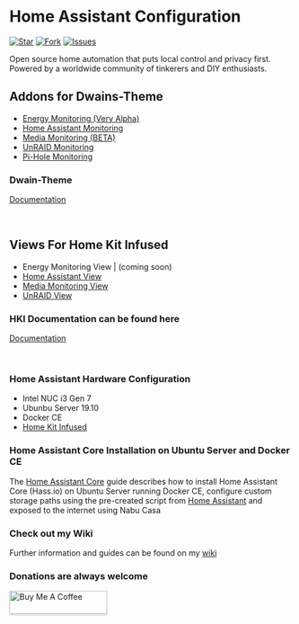 # Home Assistant Configuration

[![Star](https://img.shields.io/github/stars/noodlemctwoodle/homeassistant?style=plastic)](https://github.com/noodlemctwoodle/homeassistant/stargazers) 
[![Fork](https://img.shields.io/github/forks/noodlemctwoodle/homeassistant?style=plastic)](https://github.com/noodlemctwoodle/homeassistant/network/members)
[![Issues](https://img.shields.io/github/issues/noodlemctwoodle/homeassistant?style=plastic)](https://github.com/noodlemctwoodle/homeassistant/issues)

Open source home automation that puts local control and privacy first. Powered by a worldwide community of tinkerers and DIY enthusiasts. 


## Addons for Dwains-Theme
* [Energy Monitoring (Very Alpha)](https://github.com/noodlemctwoodle/homeassistant/blob/master/dwains-theme/addons/more_page/power_usage.yaml)
* [Home Assistant Monitoring](https://github.com/noodlemctwoodle/homeassistant/tree/master/.github/wiki/lovelace-themes/dwains-theme/ha_monitor.md)
* [Media Monitoring (BETA)](https://github.com/noodlemctwoodle/homeassistant/blob/master/dwains-theme/addons/more_page/media.yaml)
* [UnRAID Monitoring](https://github.com/noodlemctwoodle/homeassistant/tree/master/.github/wiki/lovelace-themes/dwains-theme/unraid.md)
* [Pi-Hole Monitoring](https://github.com/noodlemctwoodle/homeassistant/tree/master/.github/wiki/lovelace-themes/dwains-theme/pihole.md)

### Dwain-Theme
[Documentation](https://github.com/dwainscheeren/lovelace-dwains-theme)

<br/>

## Views For Home Kit Infused 
* Energy Monitoring View | (coming soon)
* [Home Assistant View](https://github.com/noodlemctwoodle/homeassistant/tree/master/.github/wiki/lovelace-themes/homekit-infused/home-assistant-view)
* [Media Monitoring View](https://github.com/noodlemctwoodle/homeassistant/tree/master/.github/wiki/lovelace-themes/homekit-infused/media-view)
* [UnRAID View](https://github.com/noodlemctwoodle/homeassistant/tree/master/.github/wiki/lovelace-themes/homekit-infused/unraid-view)

### HKI Documentation can be found here
[Documentation](https://jimz011.github.io/homekit-infused/)

<br/>

### Home Assistant Hardware Configuration
- Intel NUC i3 Gen 7
- Ubunbu Server 19.10
- Docker CE
- [Home Kit Infused](https://github.com/jimz011/homekit-infused)


### Home Assistant Core Installation on Ubuntu Server and Docker CE
The [Home Assistant Core](https://github.com/noodlemctwoodle/hassio/wiki/Install-Hass.io) guide describes how to install Home Assistant Core (Hass.io) on Ubuntu Server running Docker CE, configure custom storage paths using the pre-created script from [Home Assistant](https://github.com/home-assistant/hassio-installer) and exposed to the internet using Nabu Casa


### Check out my Wiki
Further information and guides can be found on my [wiki](https://github.com/noodlemctwoodle/hassio/wiki)






### Donations are always welcome

<a href="https://www.buymeacoffee.com/noodlemctwoodle" target="_blank"><img src="https://www.buymeacoffee.com/assets/img/custom_images/orange_img.png" alt="Buy Me A Coffee" style="height: 41px !important;width: 174px !important;box-shadow: 0px 3px 2px 0px rgba(190, 190, 190, 0.5) !important;-webkit-box-shadow: 0px 3px 2px 0px rgba(190, 190, 190, 0.5) !important;" ></a>


